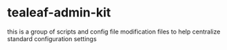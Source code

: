 tealeaf-admin-kit
=================

this is a group of scripts and config file modification files to help centralize standard configuration settings


